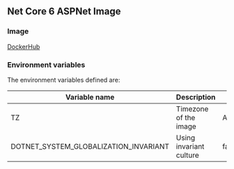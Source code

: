 ## Net Core 6 ASPNet Image

### Image

[DockerHub](https://hub.docker.com/repository/docker/innovabitpe/net6aspnet)

### Environment variables

The environment variables defined are:

| Variable name | Description | Default Value
|---|---|---|
|TZ|Timezone of the image|America/New_York|
|DOTNET_SYSTEM_GLOBALIZATION_INVARIANT|Using invariant culture|false|